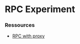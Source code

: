 # RPC Experiment

### Ressources
- [RPC with proxy](https://dev.to/clementvidal/use-es6-proxy-for-isolated-context-intercommunication-mc1/)
